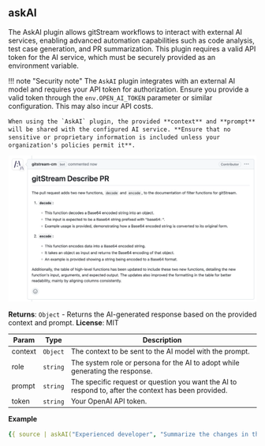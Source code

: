 <a name="module_generateDescription"></a>

## askAI

The AskAI plugin allows gitStream workflows to interact with external AI services, enabling advanced automation capabilities such as code analysis, test case generation, and PR summarization. This plugin requires a valid API token for the AI service, which must be securely provided as an environment variable.

!!! note "Security note"
    The `AskAI` plugin integrates with an external AI model and requires your API token for authorization. Ensure you provide a valid token through the `env.OPEN_AI_TOKEN` parameter or similar configuration. This may also incur API costs.

    When using the `AskAI` plugin, the provided **context** and **prompt** will be shared with the configured AI service. **Ensure that no sensitive or proprietary information is included unless your organization's policies permit it**. 
    
![Example PR description](screenshots/askAI-describe-PR.png)

**Returns**: <code>Object</code> -  Returns the AI-generated response based on the provided context and prompt.
**License**: MIT

| Param   | Type     | Description                                                                                                        |
| ------- | -------- | ------------------------------------------------------------------------------------------------------------------ |
| context | `Object` | The context to be sent to the AI model with the prompt.                                                            |
| role    | `string` | The system role or persona for the AI to adopt while generating the response.                                      |
| prompt  | `string` | The specific request or question you want the AI to respond to, after the context has been provided.               |
| token   | `string` | Your OpenAI API token.                                                                                             |

**Example**

```yaml
{{ source | askAI("Experienced developer", "Summarize the changes in this PR in bullet points.", env.OPEN_AI_TOKEN) }}
```
